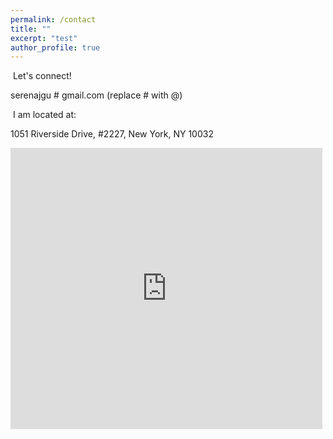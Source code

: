 ```yaml
---
permalink: /contact
title: ""
excerpt: "test"
author_profile: true
---
```

<style>
    .page__content .smallfont {
        font-size: 1.3vh;
        white-space: pre-wrap;
    }
</style>

<div class="center">
<i class="far fa-envelope"></i>&nbsp;Let's connect! <p class="smallfont">serenajgu # gmail.com (replace # with @) <br></p>
<i class="far fa-map"></i>&nbsp;I am located at: <p class="smallfont">1051 Riverside Drive, #2227, New York, NY 10032 </p>
</div>
<div class="center">
<iframe src="https://www.google.com/maps/embed?pb=!1m18!1m12!1m3!1d3018.3488264888924!2d-73.94700792299895!3d40.84226462962918!2m3!1f0!2f0!3f0!3m2!1i1024!2i768!4f13.1!3m3!1m2!1s0x89c2f78b42cd003b%3A0xa522883413152a2!2sHerbert%20Pardes%20Building%2C%201051%20Riverside%20Dr%2C%20New%20York%2C%20NY%2010032!5e0!3m2!1sen!2sus!4v1691978894853!5m2!1sen!2sus" width="600" height="450" style="border:0; max-width: 99%;" allowfullscreen="" loading="lazy" referrerpolicy="no-referrer-when-downgrade"></iframe>
</div>
